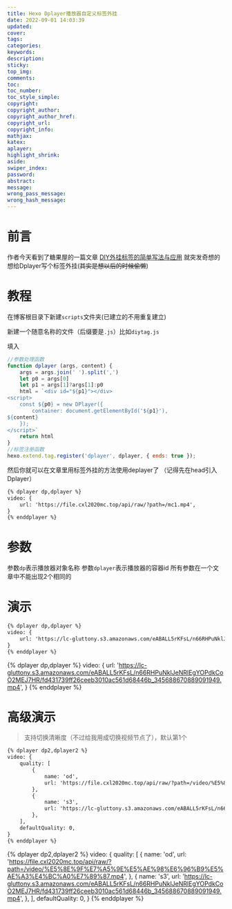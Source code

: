 ```yaml
---
title: Hexo Dplayer播放器自定义标签外挂
date: 2022-09-01 14:03:39
updated:
cover:
tags:
categories:
keywords:
description:
sticky:
top_img:
comments:
toc:
toc_number:
toc_style_simple:
copyright:
copyright_author:
copyright_author_href:
copyright_url:
copyright_info:
mathjax:
katex:
aplayer:
highlight_shrink:
aside:
swiper_index:
password:
abstract:
message:
wrong_pass_message:
wrong_hash_message:
---
```


# 前言
作者今天看到了糖果屋的一篇文章 [DIY外挂标签的简单写法与应用](https://akilar.top/posts/e2bf861f/) 就突发奇想的想给Dplayer写个标签外挂(~~其实是想以后的时候偷懒~~)

# 教程

在博客根目录下新建`scripts`文件夹(已建立的不用重复建立)

新建一个随意名称的文件（后缀要是`.js`）比如`diytag.js`

填入
```js
//参数处理函数
function dplayer (args, content) {
    args = args.join(' ').split(',')
    let p0 = args[0]
    let p1 = args[1]?args[1]:p0
    html = `<div id="${p1}"></div>
<script>
    const ${p0} = new DPlayer({
        container: document.getElementById('${p1}'),
${content}
    });
</script>`
    return html
}
//标签注册函数
hexo.extend.tag.register('dplayer', dplayer, { ends: true });
```

然后你就可以在文章里用标签外挂的方法使用deplayer了
（记得先在head引入Dplayer）
```md
{% dplayer dp,dplayer %}
video: {
    url: 'https://file.cxl2020mc.top/api/raw/?path=/mc1.mp4',
}
{% enddplayer %}
```

# 参数
参数`dp`表示播放器对象名称
参数`dplayer`表示播放器的容器id
所有参数在一个文章中不能出现2个相同的

# 演示

```md
{% dplayer dp,dplayer %}
video: {
    url: 'https://lc-gluttony.s3.amazonaws.com/eABALL5rKFsL/n66RHPuNklJeNRlEgYOPdkCoO2MEJ7HR/fd431739ff26ceeb3010ac561d68446b_345688670889091949.mp4',
}
{% enddplayer %}
```

{% dplayer dp,dplayer %}
video: {
    url: 'https://lc-gluttony.s3.amazonaws.com/eABALL5rKFsL/n66RHPuNklJeNRlEgYOPdkCoO2MEJ7HR/fd431739ff26ceeb3010ac561d68446b_345688670889091949.mp4',
}
{% enddplayer %}

# 高级演示

> 支持切换清晰度（不过给我用成切换视频节点了），默认第1个

```md
{% dplayer dp2,dplayer2 %}
video: {
    quality: [
        {
            name: 'od',
            url: 'https://file.cxl2020mc.top/api/raw/?path=/video/%E5%8E%9F%E7%A5%9E%E5%AE%98%E6%96%B9%E5%AE%A3%E4%BC%A0%E7%89%87.mp4',
        },
        {
            name: 's3',
            url: 'https://lc-gluttony.s3.amazonaws.com/eABALL5rKFsL/n66RHPuNklJeNRlEgYOPdkCoO2MEJ7HR/fd431739ff26ceeb3010ac561d68446b_345688670889091949.mp4',
        },
    ],
    defaultQuality: 0,
}
{% enddplayer %}
```

{% dplayer dp2,dplayer2 %}
video: {
    quality: [
        {
            name: 'od',
            url: 'https://file.cxl2020mc.top/api/raw/?path=/video/%E5%8E%9F%E7%A5%9E%E5%AE%98%E6%96%B9%E5%AE%A3%E4%BC%A0%E7%89%87.mp4',
        },
        {
            name: 's3',
            url: 'https://lc-gluttony.s3.amazonaws.com/eABALL5rKFsL/n66RHPuNklJeNRlEgYOPdkCoO2MEJ7HR/fd431739ff26ceeb3010ac561d68446b_345688670889091949.mp4',
        },
    ],
    defaultQuality: 0,
}
{% enddplayer %}